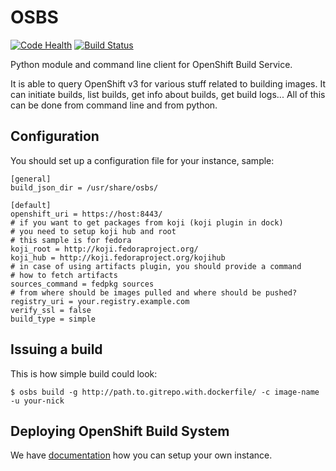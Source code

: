 # OSBS

[![Code Health](https://landscape.io/github/DBuildService/osbs/master/landscape.svg?style=flat)](https://landscape.io/github/DBuildService/osbs/master)
[![Build Status](https://travis-ci.org/DBuildService/osbs-client.svg?branch=master)](https://travis-ci.org/DBuildService/osbs-client)

Python module and command line client for OpenShift Build Service.

It is able to query OpenShift v3 for various stuff related to building images. It can initiate builds, list builds, get info about builds, get build logs... All of this can be done from command line and from python.

## Configuration

You should set up a configuration file for your instance, sample:

```
[general]
build_json_dir = /usr/share/osbs/

[default]
openshift_uri = https://host:8443/
# if you want to get packages from koji (koji plugin in dock)
# you need to setup koji hub and root
# this sample is for fedora
koji_root = http://koji.fedoraproject.org/
koji_hub = http://koji.fedoraproject.org/kojihub
# in case of using artifacts plugin, you should provide a command
# how to fetch artifacts
sources_command = fedpkg sources
# from where should be images pulled and where should be pushed?
registry_uri = your.registry.example.com
verify_ssl = false
build_type = simple
```

## Issuing a build

This is how simple build could look:
```
$ osbs build -g http://path.to.gitrepo.with.dockerfile/ -c image-name -u your-nick
```

## Deploying OpenShift Build System

We have [documentation](https://github.com/DBuildService/osbs-client/blob/master/docs/osbs_instance_setup.md) how you can setup your own instance.
